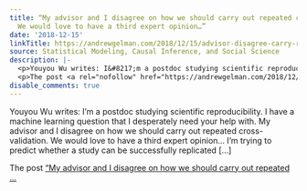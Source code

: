 ```yaml
---
title: “My advisor and I disagree on how we should carry out repeated cross-validation.
  We would love to have a third expert opinion…”
date: '2018-12-15'
linkTitle: https://andrewgelman.com/2018/12/15/advisor-disagree-carry-repeated-cross-validation-love-third-expert-opinion/
source: Statistical Modeling, Causal Inference, and Social Science
description: |-
  <p>Youyou Wu writes: I&#8217;m a postdoc studying scientific reproducibility. I have a machine learning question that I desperately need your help with. My advisor and I disagree on how we should carry out repeated cross-validation. We would love to have a third expert opinion&#8230; I&#8217;m trying to predict whether a study can be successfully replicated [&#8230;]</p>
  <p>The post <a rel="nofollow" href="https://andrewgelman.com/2018/12/15/advisor-disagree-carry-repeated-cross-validation-love-third-expert-opinion/">&#8220;My advisor and I disagree on how we should carry out repeated ...
disable_comments: true
---
```

<p>Youyou Wu writes: I&#8217;m a postdoc studying scientific reproducibility. I have a machine learning question that I desperately need your help with. My advisor and I disagree on how we should carry out repeated cross-validation. We would love to have a third expert opinion&#8230; I&#8217;m trying to predict whether a study can be successfully replicated [&#8230;]</p>
<p>The post <a rel="nofollow" href="https://andrewgelman.com/2018/12/15/advisor-disagree-carry-repeated-cross-validation-love-third-expert-opinion/">&#8220;My advisor and I disagree on how we should carry out repeated ...